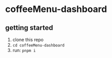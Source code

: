 # coffeeMenu-dashboard

## getting started

1) clone this repo
2) `cd coffeeMenu-dashboard`
3) run: `pnpm i`
